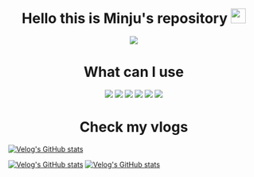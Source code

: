 
<div align="center">
    <h1> Hello this is Minju's repository <img width=30px src = "https://user-images.githubusercontent.com/77158595/144869536-29c92342-a4da-4f7d-b722-2e136af91e41.gif"/></h1>
</div>

 <div align="center">
    <img src="https://metrics.lecoq.io/deli-ght?template=classic&base.activity=0&base.community=0&base.repositories=0&followup=1&introduction=1&lines=1&introduction.title=true&followup.sections=repositories&config.timezone=Asia%2FSeoul&config.twemoji=true&config.display=columns&config.padding=10%20%2B%2050%25">
</div>
 

<div align="center">
    <h1>What can I use</h1>
    <img src="https://img.shields.io/badge/-HTML-blue"/>
    <img src="https://img.shields.io/badge/-CSS-red"/>
    <img src="https://img.shields.io/badge/-Javascript-green"/>
    <img src="https://img.shields.io/badge/-Node.js-inactive"/>
    <img src="https://img.shields.io/badge/-React.js-yellow"/>
    <img src="https://img.shields.io/badge/-Next.js-ff96b4"/>
</div>

<div align="center">
    <h1>Check my vlogs</h1> 
</div>

[![Velog's GitHub stats](https://velog-readme-stats.vercel.app/api/badge?name=deli-ght)](https://velog.io/@deli-ght) 

[![Velog's GitHub stats](https://velog-readme-stats.vercel.app/api?name=deli-ght&color=dark)](https://github.com/deli-ght/velog-readme-stats)
[![Velog's GitHub stats](https://velog-readme-stats.vercel.app/api?name=deli-ght&tag=react&color=dark)](https://github.com/deli-ght/velog-readme-stats)

